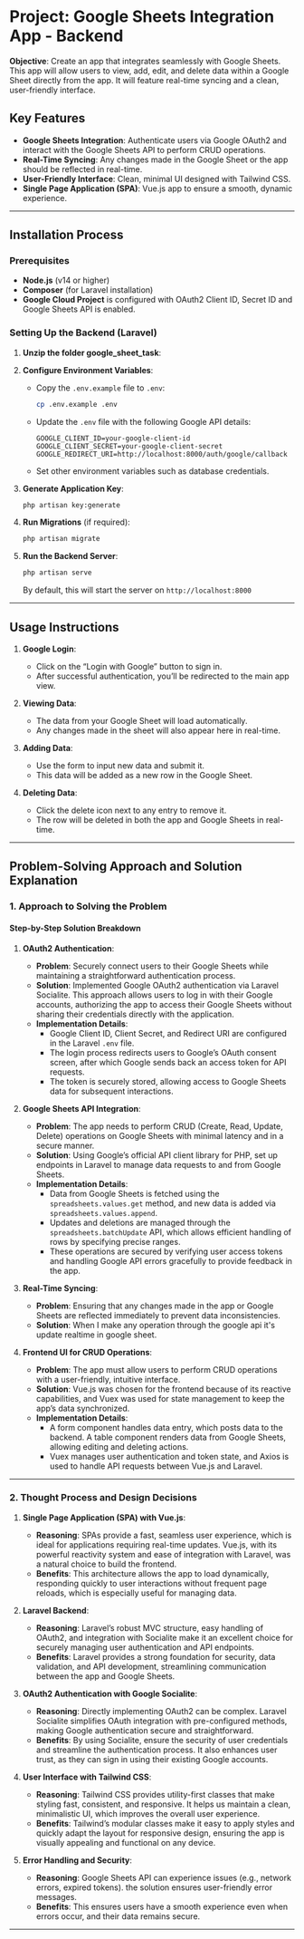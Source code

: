 # Project: Google Sheets Integration App - Backend

**Objective**: Create an app that integrates seamlessly with Google Sheets. This app will allow users to view, add, edit, and delete data within a Google Sheet directly from the app. It will feature real-time syncing and a clean, user-friendly interface.

## Key Features
- **Google Sheets Integration**: Authenticate users via Google OAuth2 and interact with the Google Sheets API to perform CRUD operations.
- **Real-Time Syncing**: Any changes made in the Google Sheet or the app should be reflected in real-time.
- **User-Friendly Interface**: Clean, minimal UI designed with Tailwind CSS.
- **Single Page Application (SPA)**: Vue.js app to ensure a smooth, dynamic experience.

---

## Installation Process

### Prerequisites
- **Node.js** (v14 or higher)
- **Composer** (for Laravel installation)
- **Google Cloud Project** is configured with OAuth2 Client ID, Secret ID and Google Sheets API is enabled.

### Setting Up the Backend (Laravel)

1. **Unzip the folder google_sheet_task**:

3. **Configure Environment Variables**:
   - Copy the `.env.example` file to `.env`:
     ```bash
     cp .env.example .env
     ```
   - Update the `.env` file with the following Google API details:
     ```plaintext
     GOOGLE_CLIENT_ID=your-google-client-id
     GOOGLE_CLIENT_SECRET=your-google-client-secret
     GOOGLE_REDIRECT_URI=http://localhost:8000/auth/google/callback
     ```
   - Set other environment variables such as database credentials.

4. **Generate Application Key**:
   ```bash
   php artisan key:generate
   ```

5. **Run Migrations** (if required):
   ```bash
   php artisan migrate
   ```

6. **Run the Backend Server**:
   ```bash
   php artisan serve
   ```
   By default, this will start the server on `http://localhost:8000`

---

## Usage Instructions

1. **Google Login**:
   - Click on the “Login with Google” button to sign in.
   - After successful authentication, you’ll be redirected to the main app view.

2. **Viewing Data**:
   - The data from your Google Sheet will load automatically.
   - Any changes made in the sheet will also appear here in real-time.

3. **Adding Data**:
   - Use the form to input new data and submit it.
   - This data will be added as a new row in the Google Sheet.

4. **Deleting Data**:
   - Click the delete icon next to any entry to remove it.
   - The row will be deleted in both the app and Google Sheets in real-time.

---

## Problem-Solving Approach and Solution Explanation

### 1. Approach to Solving the Problem

#### Step-by-Step Solution Breakdown

1. **OAuth2 Authentication**:
   - **Problem**: Securely connect users to their Google Sheets while maintaining a straightforward authentication process.
   - **Solution**: Implemented Google OAuth2 authentication via Laravel Socialite. This approach allows users to log in with their Google accounts, authorizing the app to access their Google Sheets without sharing their credentials directly with the application.
   - **Implementation Details**:
     - Google Client ID, Client Secret, and Redirect URI are configured in the Laravel `.env` file.
     - The login process redirects users to Google’s OAuth consent screen, after which Google sends back an access token for API requests.
     - The token is securely stored, allowing access to Google Sheets data for subsequent interactions.

2. **Google Sheets API Integration**:
   - **Problem**: The app needs to perform CRUD (Create, Read, Update, Delete) operations on Google Sheets with minimal latency and in a secure manner.
   - **Solution**: Using Google’s official API client library for PHP, set up endpoints in Laravel to manage data requests to and from Google Sheets.
   - **Implementation Details**:
     - Data from Google Sheets is fetched using the `spreadsheets.values.get` method, and new data is added via `spreadsheets.values.append`.
     - Updates and deletions are managed through the `spreadsheets.batchUpdate` API, which allows efficient handling of rows by specifying precise ranges.
     - These operations are secured by verifying user access tokens and handling Google API errors gracefully to provide feedback in the app.

3. **Real-Time Syncing**:
   - **Problem**: Ensuring that any changes made in the app or Google Sheets are reflected immediately to prevent data inconsistencies.
   - **Solution**: When I make any operation through the google api it's update realtime in google sheet.

4. **Frontend UI for CRUD Operations**:
   - **Problem**: The app must allow users to perform CRUD operations with a user-friendly, intuitive interface.
   - **Solution**: Vue.js was chosen for the frontend because of its reactive capabilities, and Vuex was used for state management to keep the app’s data synchronized.
   - **Implementation Details**:
     - A form component handles data entry, which posts data to the backend. A table component renders data from Google Sheets, allowing editing and deleting actions.
     - Vuex manages user authentication and token state, and Axios is used to handle API requests between Vue.js and Laravel.

---

### 2. Thought Process and Design Decisions

1. **Single Page Application (SPA) with Vue.js**:
   - **Reasoning**: SPAs provide a fast, seamless user experience, which is ideal for applications requiring real-time updates. Vue.js, with its powerful reactivity system and ease of integration with Laravel, was a natural choice to build the frontend.
   - **Benefits**: This architecture allows the app to load dynamically, responding quickly to user interactions without frequent page reloads, which is especially useful for managing data.

2. **Laravel Backend**:
   - **Reasoning**: Laravel’s robust MVC structure, easy handling of OAuth2, and integration with Socialite make it an excellent choice for securely managing user authentication and API endpoints.
   - **Benefits**: Laravel provides a strong foundation for security, data validation, and API development, streamlining communication between the app and Google Sheets.

3. **OAuth2 Authentication with Google Socialite**:
   - **Reasoning**: Directly implementing OAuth2 can be complex. Laravel Socialite simplifies OAuth integration with pre-configured methods, making Google authentication secure and straightforward.
   - **Benefits**: By using Socialite, ensure the security of user credentials and streamline the authentication process. It also enhances user trust, as they can sign in using their existing Google accounts.

4. **User Interface with Tailwind CSS**:
   - **Reasoning**: Tailwind CSS provides utility-first classes that make styling fast, consistent, and responsive. It helps us maintain a clean, minimalistic UI, which improves the overall user experience.
   - **Benefits**: Tailwind’s modular classes make it easy to apply styles and quickly adapt the layout for responsive design, ensuring the app is visually appealing and functional on any device.

5. **Error Handling and Security**:
   - **Reasoning**: Google Sheets API can experience issues (e.g., network errors, expired tokens). the solution ensures user-friendly error messages.
   - **Benefits**: This ensures users have a smooth experience even when errors occur, and their data remains secure.

---
